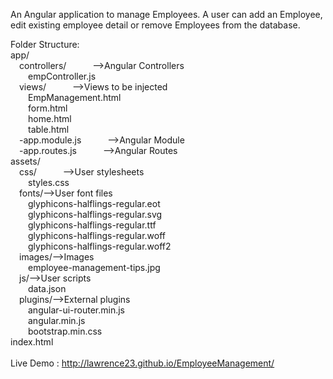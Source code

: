 An Angular application to manage Employees. A user can add an Employee, edit existing employee detail or remove Employees from the database.

Folder Structure:<br/>
app/<br/>
&emsp;controllers/&emsp;&emsp;&emsp;-->Angular Controllers<br/>
&emsp;&emsp;empController.js<br/>
&emsp;views/&emsp;&emsp;&emsp;-->Views to be injected<br/>
&emsp;&emsp;EmpManagement.html<br/>
&emsp;&emsp;form.html<br/>
&emsp;&emsp;home.html<br/>
&emsp;&emsp;table.html<br/>
&emsp;-app.module.js&emsp;&emsp;&emsp;-->Angular Module<br/>
&emsp;-app.routes.js&emsp;&emsp;&emsp;-->Angular Routes<br/>
assets/<br/>
&emsp;css/&emsp;&emsp;&emsp;-->User stylesheets<br/>
&emsp;&emsp;styles.css<br/>
&emsp;fonts/-->User font files<br/>
&emsp;&emsp;glyphicons-halflings-regular.eot<br/>
&emsp;&emsp;glyphicons-halflings-regular.svg<br/>
&emsp;&emsp;glyphicons-halflings-regular.ttf<br/>
&emsp;&emsp;glyphicons-halflings-regular.woff<br/>
&emsp;&emsp;glyphicons-halflings-regular.woff2<br/>
&emsp;images/-->Images<br/>
&emsp;&emsp;employee-management-tips.jpg<br/>
&emsp;js/-->User scripts<br/>
&emsp;&emsp;data.json<br/>
&emsp;plugins/-->External plugins<br/>
&emsp;&emsp;angular-ui-router.min.js<br/>
&emsp;&emsp;angular.min.js<br/>
&emsp;&emsp;bootstrap.min.css<br/>
index.html<br/>
<br/>
Live Demo : http://lawrence23.github.io/EmployeeManagement/
